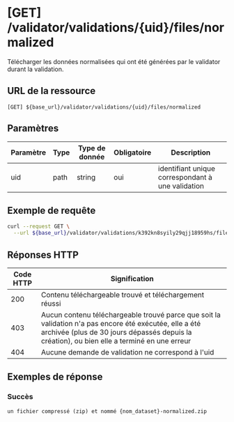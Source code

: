 # [GET] /validator/validations/{uid}/files/normalized <!-- {docsify-ignore-all} -->

Télécharger les données normalisées qui ont été générées par le validator durant la validation.

## URL de la ressource

`[GET] ${base_url}/validator/validations/{uid}/files/normalized`

## Paramètres

| Paramètre | Type | Type de donnée | Obligatoire | Description                                       |
| --------- | ---- | -------------- | ----------- | ------------------------------------------------- |
| uid       | path | string         | oui         | identifiant unique correspondant à une validation |

## Exemple de requête

```bash
curl --request GET \
  --url ${base_url}/validator/validations/k392kn8syily29qjj18959hs/files/normalized
```

## Réponses HTTP

| Code HTTP | Signification                                                                                                                                                                                          |
| --------- | ------------------------------------------------------------------------------------------------------------------------------------------------------------------------------------------------------ |
| 200       | Contenu téléchargeable trouvé et téléchargement réussi                                                                                                                                                 |
| 403       | Aucun contenu téléchargeable trouvé parce que soit la validation n'a pas encore été exécutée, elle a été archivée (plus de 30 jours dépassés depuis la création), ou bien elle a terminé en une erreur |
| 404       | Aucune demande de validation ne correspond à l'uid                                                                                                                                                     |

## Exemples de réponse

### Succès

```
un fichier compressé (zip) et nommé {nom_dataset}-normalized.zip
```
